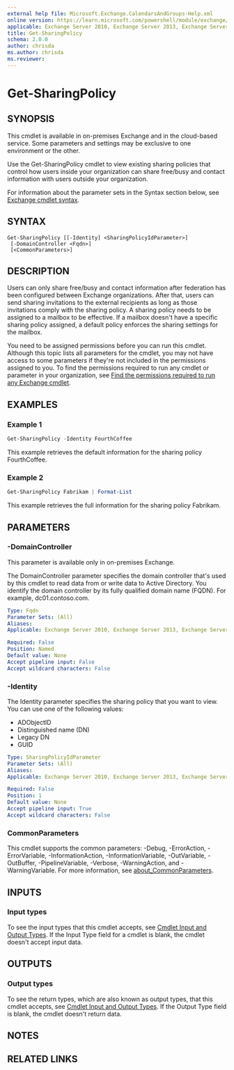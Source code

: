 ```yaml
---
external help file: Microsoft.Exchange.CalendarsAndGroups-Help.xml
online version: https://learn.microsoft.com/powershell/module/exchange/get-sharingpolicy
applicable: Exchange Server 2010, Exchange Server 2013, Exchange Server 2016, Exchange Server 2019, Exchange Online
title: Get-SharingPolicy
schema: 2.0.0
author: chrisda
ms.author: chrisda
ms.reviewer:
---
```


# Get-SharingPolicy

## SYNOPSIS
This cmdlet is available in on-premises Exchange and in the cloud-based service. Some parameters and settings may be exclusive to one environment or the other.

Use the Get-SharingPolicy cmdlet to view existing sharing policies that control how users inside your organization can share free/busy and contact information with users outside your organization.

For information about the parameter sets in the Syntax section below, see [Exchange cmdlet syntax](https://learn.microsoft.com/powershell/exchange/exchange-cmdlet-syntax).

## SYNTAX

```
Get-SharingPolicy [[-Identity] <SharingPolicyIdParameter>]
 [-DomainController <Fqdn>]
 [<CommonParameters>]
```

## DESCRIPTION
Users can only share free/busy and contact information after federation has been configured between Exchange organizations. After that, users can send sharing invitations to the external recipients as long as those invitations comply with the sharing policy. A sharing policy needs to be assigned to a mailbox to be effective. If a mailbox doesn't have a specific sharing policy assigned, a default policy enforces the sharing settings for the mailbox.

You need to be assigned permissions before you can run this cmdlet. Although this topic lists all parameters for the cmdlet, you may not have access to some parameters if they're not included in the permissions assigned to you. To find the permissions required to run any cmdlet or parameter in your organization, see [Find the permissions required to run any Exchange cmdlet](https://learn.microsoft.com/powershell/exchange/find-exchange-cmdlet-permissions).

## EXAMPLES

### Example 1
```powershell
Get-SharingPolicy -Identity FourthCoffee
```

This example retrieves the default information for the sharing policy FourthCoffee.

### Example 2
```powershell
Get-SharingPolicy Fabrikam | Format-List
```

This example retrieves the full information for the sharing policy Fabrikam.

## PARAMETERS

### -DomainController
This parameter is available only in on-premises Exchange.

The DomainController parameter specifies the domain controller that's used by this cmdlet to read data from or write data to Active Directory. You identify the domain controller by its fully qualified domain name (FQDN). For example, dc01.contoso.com.

```yaml
Type: Fqdn
Parameter Sets: (All)
Aliases:
Applicable: Exchange Server 2010, Exchange Server 2013, Exchange Server 2016, Exchange Server 2019

Required: False
Position: Named
Default value: None
Accept pipeline input: False
Accept wildcard characters: False
```

### -Identity
The Identity parameter specifies the sharing policy that you want to view. You can use one of the following values:

- ADObjectID
- Distinguished name (DN)
- Legacy DN
- GUID

```yaml
Type: SharingPolicyIdParameter
Parameter Sets: (All)
Aliases:
Applicable: Exchange Server 2010, Exchange Server 2013, Exchange Server 2016, Exchange Server 2019, Exchange Online

Required: False
Position: 1
Default value: None
Accept pipeline input: True
Accept wildcard characters: False
```

### CommonParameters
This cmdlet supports the common parameters: -Debug, -ErrorAction, -ErrorVariable, -InformationAction, -InformationVariable, -OutVariable, -OutBuffer, -PipelineVariable, -Verbose, -WarningAction, and -WarningVariable. For more information, see [about_CommonParameters](https://go.microsoft.com/fwlink/p/?LinkID=113216).

## INPUTS

### Input types
To see the input types that this cmdlet accepts, see [Cmdlet Input and Output Types](https://go.microsoft.com/fwlink/p/?LinkId=616387). If the Input Type field for a cmdlet is blank, the cmdlet doesn't accept input data.

## OUTPUTS

### Output types
To see the return types, which are also known as output types, that this cmdlet accepts, see [Cmdlet Input and Output Types](https://go.microsoft.com/fwlink/p/?LinkId=616387). If the Output Type field is blank, the cmdlet doesn't return data.

## NOTES

## RELATED LINKS
